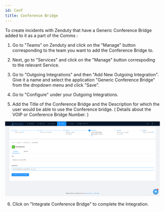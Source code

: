 ```yaml
---
id: Conf
title: Conference Bridge
---
```

To create incidents with Zenduty that have a Generic Conference Bridge added to it as a part of the Comms :

1. Go to "Teams" on Zenduty and click on the "Manage" button corresponding to the team you want to add the Conference Bridge to.

2. Next, go to "Services" and click on the "Manage" button correspoding to the relevant Service.

3. Go to "Outgoing Integrations" and then "Add New Outgoing Integration". Give it a name and select the application "Generic Conference Bridge" from the dropdown menu and click "Save".

4. Go to "Configure" under your Outgoing Integrations.

5. Add the Title of the Conference Bridge and the Description for which the user would be able to use the Conference bridge. ( Details about the VOIP or Conference Bridge Number. )

![](/img/Integrations/Conf/1.png)

6. Click on "Integrate Conference Bridge" to complete the Integration.